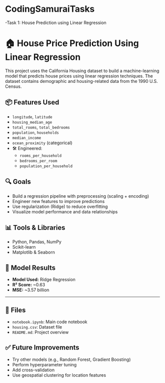 # CodingSamuraiTasks
-Task 1: House Prediction using Linear Regression 

# 🏠 House Price Prediction Using Linear Regression

This project uses the California Housing dataset to build a machine-learning model that predicts house prices using linear regression techniques. The dataset contains demographic and housing-related data from the 1990 U.S. Census.

## 📦 Features Used
- `longitude`, `latitude`
- `housing_median_age`
- `total_rooms`, `total_bedrooms`
- `population`, `households`
- `median_income`
- `ocean_proximity` (categorical)
- 🛠️ Engineered:
  - `rooms_per_household`
  - `bedrooms_per_room`
  - `population_per_household`


## 🔍 Goals
- Build a regression pipeline with preprocessing (scaling + encoding)
- Engineer new features to improve predictions
- Use regularization (Ridge) to reduce overfitting
- Visualize model performance and data relationships


## 📊 Tools & Libraries
- Python, Pandas, NumPy
- Scikit-learn
- Matplotlib & Seaborn


## 🚀 Model Results
- **Model Used:** Ridge Regression
- **R² Score:** ~0.63
- **MSE:** ~3.57 billion

---

## 📁 Files
- `notebook.ipynb`: Main code notebook
- `housing.csv`: Dataset file
- `README.md`: Project overview


## ✅ Future Improvements
- Try other models (e.g., Random Forest, Gradient Boosting)
- Perform hyperparameter tuning
- Add cross-validation
- Use geospatial clustering for location features


